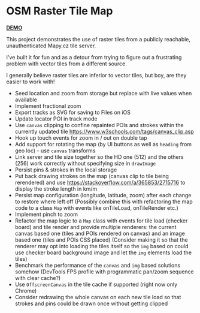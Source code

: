 # OSM Raster Tile Map

[**DEMO**](https://tomashubelbauer.github.io/osm-raster-map)

This project demonstrates the use of raster tiles from a publicly reachable, unauthenticated Mapy.cz tile server.

I've built it for fun and as a detour from trying to figure out a frustrating problem with vector tiles from a different source.

I generally believe raster tiles are inferior to vector tiles, but boy, are they easier to work with!

- Seed location and zoom from storage but replace with live values when available
- Implement fractional zoom
- Export tracks as SVG for saving to Files on iOS
- Update locator POI in track mode
- Use `canvas` clipping to confine repainted POIs and strokes within the currently updated tile https://www.w3schools.com/tags/canvas_clip.asp
- Hook up touch events for zoom in / out on double tap
- Add support for rotating the map (by UI buttons as well as `heading` from geo loc) - use `canvas` transforms
- Link server and tile size together so the HD one (512) and the others (256) work correctly without specifying size in `drawImage`
- Persist pins & strokes in the local storage
- Put back drawing strokes on the map (canvas clip to tile being rerendered) and use
  https://stackoverflow.com/a/365853/2715716 to display the stroke length in km/m
- Persist map configuration (longitude, latitude, zoom) after each change to restore where left off
  (Possibly combine this with refactoring the map code to a class `Map` with events like onTileLoad, onTileRender etc.)
- Implement pinch to zoom
- Refactor the map logic to a `Map` class with events for tile load (checker board) and tile render and provide multiple renderers:
  the current canvas based one (tiles and POIs rendered on canvas)
  and an image based one (tiles and POIs CSS placed)
  (Consider making it so that the renderer may opt into loading the tiles itself so the `img` based on could use checker board background
  image and let the `img` elements load the tiles)
- Benchmark the performance of the `canvas` and `img` based solutions somehow
  (DevTools FPS profile with programmatic pan/zoom sequence with clear cache?)
- Use `OffscreenCanvas` in the tile cache if supported (right now only Chrome)
- Consider redrawing the whole canvas on each new tile load so that strokes and pins could be drawn once without getting clipped
